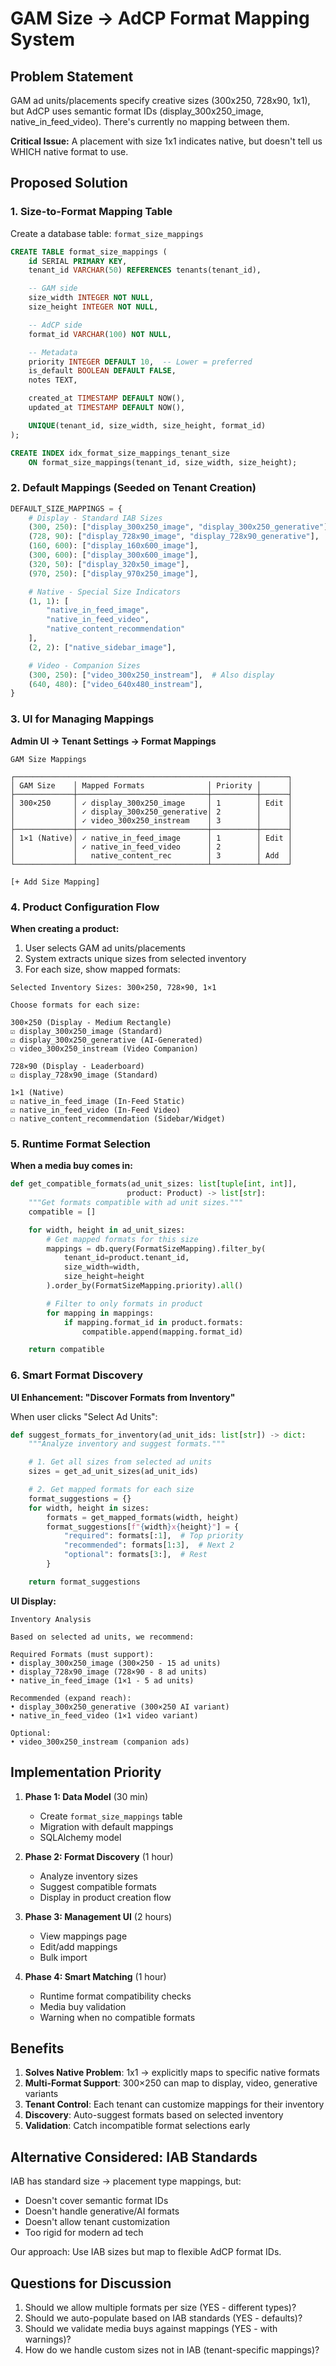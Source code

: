 # GAM Size → AdCP Format Mapping System

## Problem Statement

GAM ad units/placements specify creative sizes (300x250, 728x90, 1x1), but AdCP uses semantic format IDs (display_300x250_image, native_in_feed_video). There's currently no mapping between them.

**Critical Issue:** A placement with size 1x1 indicates native, but doesn't tell us WHICH native format to use.

## Proposed Solution

### 1. Size-to-Format Mapping Table

Create a database table: `format_size_mappings`

```sql
CREATE TABLE format_size_mappings (
    id SERIAL PRIMARY KEY,
    tenant_id VARCHAR(50) REFERENCES tenants(tenant_id),

    -- GAM side
    size_width INTEGER NOT NULL,
    size_height INTEGER NOT NULL,

    -- AdCP side
    format_id VARCHAR(100) NOT NULL,

    -- Metadata
    priority INTEGER DEFAULT 10,  -- Lower = preferred
    is_default BOOLEAN DEFAULT FALSE,
    notes TEXT,

    created_at TIMESTAMP DEFAULT NOW(),
    updated_at TIMESTAMP DEFAULT NOW(),

    UNIQUE(tenant_id, size_width, size_height, format_id)
);

CREATE INDEX idx_format_size_mappings_tenant_size
    ON format_size_mappings(tenant_id, size_width, size_height);
```

### 2. Default Mappings (Seeded on Tenant Creation)

```python
DEFAULT_SIZE_MAPPINGS = {
    # Display - Standard IAB Sizes
    (300, 250): ["display_300x250_image", "display_300x250_generative"],
    (728, 90): ["display_728x90_image", "display_728x90_generative"],
    (160, 600): ["display_160x600_image"],
    (300, 600): ["display_300x600_image"],
    (320, 50): ["display_320x50_image"],
    (970, 250): ["display_970x250_image"],

    # Native - Special Size Indicators
    (1, 1): [
        "native_in_feed_image",
        "native_in_feed_video",
        "native_content_recommendation"
    ],
    (2, 2): ["native_sidebar_image"],

    # Video - Companion Sizes
    (300, 250): ["video_300x250_instream"],  # Also display
    (640, 480): ["video_640x480_instream"],
}
```

### 3. UI for Managing Mappings

**Admin UI → Tenant Settings → Format Mappings**

```
GAM Size Mappings

┌─────────────────────────────────────────────────────────────┐
│ GAM Size    │ Mapped Formats              │ Priority │      │
├─────────────┼─────────────────────────────┼──────────┼──────┤
│ 300×250     │ ✓ display_300x250_image     │ 1        │ Edit │
│             │ ✓ display_300x250_generative│ 2        │      │
│             │ ✓ video_300x250_instream    │ 3        │      │
├─────────────┼─────────────────────────────┼──────────┼──────┤
│ 1×1 (Native)│ ✓ native_in_feed_image      │ 1        │ Edit │
│             │ ✓ native_in_feed_video      │ 2        │      │
│             │   native_content_rec        │ 3        │ Add  │
└─────────────┴─────────────────────────────┴──────────┴──────┘

[+ Add Size Mapping]
```

### 4. Product Configuration Flow

**When creating a product:**

1. User selects GAM ad units/placements
2. System extracts unique sizes from selected inventory
3. For each size, show mapped formats:

```
Selected Inventory Sizes: 300×250, 728×90, 1×1

Choose formats for each size:

300×250 (Display - Medium Rectangle)
☑ display_300x250_image (Standard)
☑ display_300x250_generative (AI-Generated)
☐ video_300x250_instream (Video Companion)

728×90 (Display - Leaderboard)
☑ display_728x90_image (Standard)

1×1 (Native)
☑ native_in_feed_image (In-Feed Static)
☑ native_in_feed_video (In-Feed Video)
☐ native_content_recommendation (Sidebar/Widget)
```

### 5. Runtime Format Selection

**When a media buy comes in:**

```python
def get_compatible_formats(ad_unit_sizes: list[tuple[int, int]],
                          product: Product) -> list[str]:
    """Get formats compatible with ad unit sizes."""
    compatible = []

    for width, height in ad_unit_sizes:
        # Get mapped formats for this size
        mappings = db.query(FormatSizeMapping).filter_by(
            tenant_id=product.tenant_id,
            size_width=width,
            size_height=height
        ).order_by(FormatSizeMapping.priority).all()

        # Filter to only formats in product
        for mapping in mappings:
            if mapping.format_id in product.formats:
                compatible.append(mapping.format_id)

    return compatible
```

### 6. Smart Format Discovery

**UI Enhancement: "Discover Formats from Inventory"**

When user clicks "Select Ad Units":

```python
def suggest_formats_for_inventory(ad_unit_ids: list[str]) -> dict:
    """Analyze inventory and suggest formats."""

    # 1. Get all sizes from selected ad units
    sizes = get_ad_unit_sizes(ad_unit_ids)

    # 2. Get mapped formats for each size
    format_suggestions = {}
    for width, height in sizes:
        formats = get_mapped_formats(width, height)
        format_suggestions[f"{width}x{height}"] = {
            "required": formats[:1],  # Top priority
            "recommended": formats[1:3],  # Next 2
            "optional": formats[3:],  # Rest
        }

    return format_suggestions
```

**UI Display:**

```
Inventory Analysis

Based on selected ad units, we recommend:

Required Formats (must support):
• display_300x250_image (300×250 - 15 ad units)
• display_728x90_image (728×90 - 8 ad units)
• native_in_feed_image (1×1 - 5 ad units)

Recommended (expand reach):
• display_300x250_generative (300×250 AI variant)
• native_in_feed_video (1×1 video variant)

Optional:
• video_300x250_instream (companion ads)
```

## Implementation Priority

1. **Phase 1: Data Model** (30 min)
   - Create `format_size_mappings` table
   - Migration with default mappings
   - SQLAlchemy model

2. **Phase 2: Format Discovery** (1 hour)
   - Analyze inventory sizes
   - Suggest compatible formats
   - Display in product creation flow

3. **Phase 3: Management UI** (2 hours)
   - View mappings page
   - Edit/add mappings
   - Bulk import

4. **Phase 4: Smart Matching** (1 hour)
   - Runtime format compatibility checks
   - Media buy validation
   - Warning when no compatible formats

## Benefits

1. **Solves Native Problem**: 1x1 → explicitly maps to specific native formats
2. **Multi-Format Support**: 300×250 can map to display, video, generative variants
3. **Tenant Control**: Each tenant can customize mappings for their inventory
4. **Discovery**: Auto-suggest formats based on selected inventory
5. **Validation**: Catch incompatible format selections early

## Alternative Considered: IAB Standards

IAB has standard size → placement type mappings, but:
- Doesn't cover semantic format IDs
- Doesn't handle generative/AI formats
- Doesn't allow tenant customization
- Too rigid for modern ad tech

Our approach: Use IAB sizes but map to flexible AdCP format IDs.

## Questions for Discussion

1. Should we allow multiple formats per size (YES - different types)?
2. Should we auto-populate based on IAB standards (YES - defaults)?
3. Should we validate media buys against mappings (YES - with warnings)?
4. How do we handle custom sizes not in IAB (tenant-specific mappings)?
